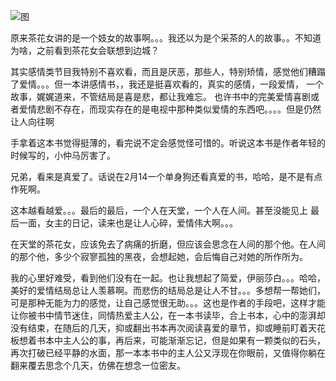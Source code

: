 


![图](http://image.linxingyang.net/image/note/2019/2019-02-17-talks/chn.jpg)


原来茶花女讲的是一个妓女的故事啊。。。我还以为是个采茶的人的故事。。不知道为啥，之前看到茶花女会联想到边城？


其实感情类节目我特别不喜欢看，而且是厌恶，那些人，特别矫情，感觉他们糟蹋了爱情。。。但一本讲感情书，，我还是挺喜欢看的，真实的感情，一段爱情， 一个故事，娓娓道来，不管结局是喜是悲，都让我难忘。  也许书中的完美爱情喜剧或者爱情悲剧不存在，而现实存在的是电视中那种类似爱情的东西吧。。。。但是仍然让人向往啊


手拿着这本书觉得挺薄的，看完说不定会感觉怪可惜的。听说这本书是作者年轻的时候写的，小仲马厉害了。


兄弟，看来是真爱了。话说在2月14一个单身狗还看真爱的书，哈哈，是不是有点作死啊。


这本越看越爱。。。最后的最后，一个人在天堂，一个人在人间。甚至没能见上 最后一面，女主的日记，读来也是让人心碎，爱情伟大啊。。。

在天堂的茶花女，应该免去了病痛的折磨，但应该会思念在人间的那个他。在人间的那个他，多少个寂寥孤独的黑夜，会想起她，会后悔自己对她的所作所为。

我的心里好难受，看到他们没有在一起。也让我想起了简爱，伊丽莎白。。。哈哈，美好的爱情结局总让人羡慕啊。而悲伤的结局总是让人不甘。。。多想帮一帮她们，可是那种无能为力的感觉，让自己感觉很无助。。。这也是作者的手段吧，这样才能让你被书中情节迷住，同情热爱主人公，在一本书读毕，合上书本，心中的澎湃却没有结束，在随后的几天，抑或翻出书本再次阅读喜爱的章节，抑或睡前盯着天花板想着书本中主人公的事，再后来，可能渐渐忘记，但是如果有一颗类似的石头，再次打破已经平静的水面，那一本本书中的主人公又浮现在你眼前，又值得你躺在翻来覆去思念个几天，仿佛在想念一位密友。











